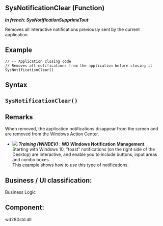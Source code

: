 
## SysNotificationClear (Function)

***In french: SysNotificationSupprimeTout***



<a name="XUse"></a>
<a name="Use"></a>
<a name="description"></a>
Removes all interactive notifications previously sent by the current application.
<a name="Example1"></a>
<a name="sample_code"></a>

## Example


```wl
// -- Application closing code 
// Removes all notifications from the application before closing it
SysNotificationClear()
```

<a name="XSYNTAX"></a>

## Syntax
<a name="SYNTAX1"></a>

`SysNotificationClear()`
---



<a name="NOTE0"></a>
<a name="NOTE0_1"></a>

## Remarks
When removed, the application notifications disappear from the screen and are removed from the Windows Action Center.


- ![](https://doc.pcsoft.fr/en-US/images/image.awp?langid=3&name=WDWindowsNotificationManagement.gif) ***Training (WINDEV)*** : **WD Windows Notification Management** <br>Starting with Windows 10, "toast" notifications (on the right side of the Desktop) are interactive, and enable you to include buttons, input areas and combo boxes.<br>This example shows how to use this type of notifications.



<a name="XComponent"></a>

## Business / UI classification:
Business Logic
## Component:
wd280std.dll
